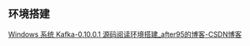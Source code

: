## 环境搭建
[Windows 系统 Kafka\-0\.10\.0\.1 源码阅读环境搭建\_after95的博客\-CSDN博客](https://blog.csdn.net/after95/article/details/118187081)
